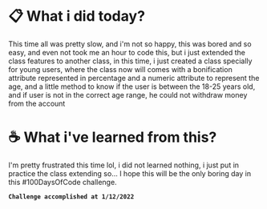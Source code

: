  # 📋 What i did today?
This time all was pretty slow, and i'm not so happy, this was bored and so easy, and even not took me an hour to code this, but i just extended the class features to another class, in this time, i just created a class specially for young users, where the class now will comes with a bonification attribute represented in percentage and a numeric attribute to represent the age, and a little method to know if the user is between the 18-25 years old, and if user is not in the correct age range, he could not withdraw money from the account

# ☕ What i've learned from this?
I'm pretty frustrated this time lol, i did not learned nothing, i just put in practice the class extending so... I hope this will be the only boring day in this #100DaysOfCode challenge.

**`Challenge accomplished at 1/12/2022`**
